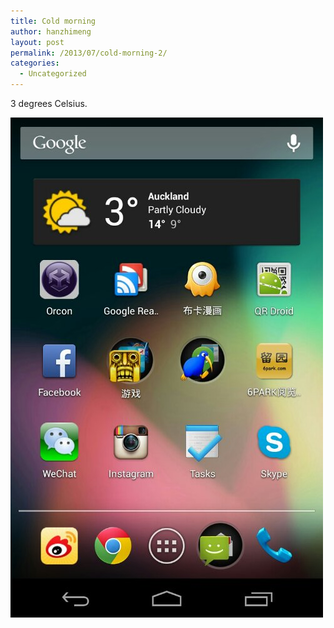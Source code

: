 ```yaml
---
title: Cold morning
author: hanzhimeng
layout: post
permalink: /2013/07/cold-morning-2/
categories:
  - Uncategorized
---
```

3 degrees Celsius.

[<img title="IMG_20130718_172243.JPG" class="alignnone size-full" alt="image" src="/images/uploads/2013/07/wpid-IMG_20130718_172243.jpg" />][1]

 [1]: /images/uploads/2013/07/wpid-IMG_20130718_172243.jpg
